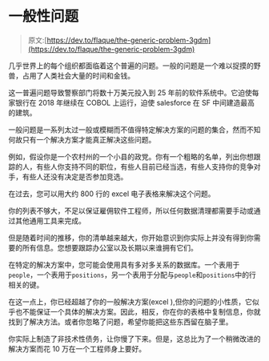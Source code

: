 # 一般性问题

> 原文:[https://dev.to/flaque/the-generic-problem-3gdm](https://dev.to/flaque/the-generic-problem-3gdm)

几乎世界上的每个组织都面临着这个普遍的问题。一般的问题是一个难以捉摸的野兽，占用了人类社会大量的时间和金钱。

这一普遍问题导致警察部门将数十万美元投入到 25 年前的软件系统中。它迫使每家银行在 2018 年继续在 COBOL 上运行，迫使 salesforce 在 SF 中间建造最高的建筑。

一般问题是一系列太过一般或模糊而不值得特定解决方案的问题的集合，然而不知何故只有一个解决方案才能真正解决这些问题。

例如，假设你是一个农村州的一个小县的政党。你有一个粗略的名单，列出你想跟踪的人，有些人你支持不同的职位，有些人目前已经当选，有些人支持你的竞争对手，有些人还没有决定是否参加竞选。

在过去，您可以用大约 800 行的 excel 电子表格来解决这个问题。

你的列表不够大，不足以保证雇佣软件工程师，所以任何数据清理都需要手动或通过其他通用工具来完成。

但是随着时间的推移，你的清单越来越大，你开始意识到你实际上并没有得到你需要的所有信息。您想要跟踪办公室以及长期以来谁拥有它们。

在特定的解决方案中，您可能会使用具有多对多关系的数据库。一个表用于`people`，一个表用于`positions`，另一个表用于分配与`people`和`positions`中的行相关的键。

在这一点上，你已经超越了你的一般解决方案(excel ),但你的问题的小性质，它似乎也不能保证一个具体的解决方案。因此，相反，你在你的表格中复制信息，你就找到了解决方法。或者你忽略了问题，希望你能把这些东西留在脑子里。

你实际上制造了非技术性债务，让你慢了下来。但是，这总比为了一个稍微改进的解决方案而花 10 万在一个工程师身上要好。
